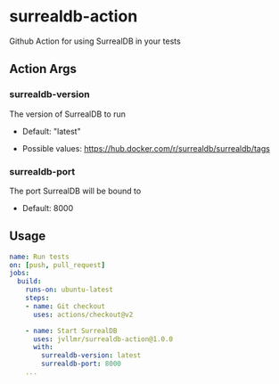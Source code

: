 # surrealdb-action

Github Action for using SurrealDB in your tests

## Action Args

### surrealdb-version

The version of SurrealDB to run

- Default: "latest"

- Possible values: https://hub.docker.com/r/surrealdb/surrealdb/tags

### surrealdb-port

The port SurrealDB will be bound to

- Default: 8000

## Usage

```yaml
name: Run tests
on: [push, pull_request]
jobs:
  build:
    runs-on: ubuntu-latest
    steps:
    - name: Git checkout
      uses: actions/checkout@v2

    - name: Start SurrealDB
      uses: jvllmr/surrealdb-action@1.0.0
      with:
        surrealdb-version: latest
        surrealdb-port: 8000
    ...
```
